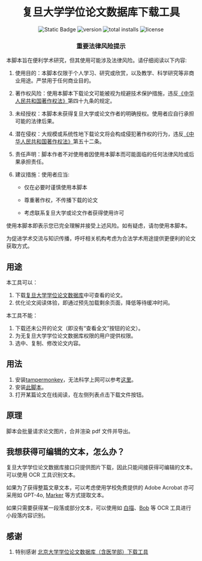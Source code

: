 <h1 align="center">
复旦大学学位论文数据库下载工具
</h1>

<div align="center">
  <a href="https://github.com/Naylenv/Fudan-Thesis-Download" style="text-decoration: none;">
    <img alt="Static Badge" src="https://img.shields.io/github/stars/Naylenv/Fudan-Thesis-Download">
  </a>
  <a href="https://greasyfork.org/zh-CN/scripts/524197-fudan-thesis-download-%E5%A4%8D%E6%97%A6%E8%AE%BA%E6%96%87%E5%B9%B3%E5%8F%B0%E4%B8%8B%E8%BD%BD%E5%B7%A5%E5%85%B7" style="text-decoration: none;">
    <img src="https://img.shields.io/greasyfork/v/524197" alt="version">
  </a>
  <a href="https://github.com/Naylenv/Fudan-Thesis-Download" style="text-decoration: none;">
    <img src="https://img.shields.io/greasyfork/dt/524197" alt="total installs">
  </a>
  <a href="https://github.com/Naylenv/Fudan-Thesis-Download" style="text-decoration: none;">
    <img src="https://img.shields.io/greasyfork/l/524197" alt="license">
  </a>
</div>

<h3 align="center">重要法律风险提示</h3>

本脚本旨在便利学术研究，但其使用可能涉及法律风险。请仔细阅读以下内容:

1. 使用目的：本脚本仅限于个人学习、研究或欣赏，以及教学、科学研究等非商业用途。严禁用于任何商业目的。

2. 著作权风险：使用本脚本下载论文可能被视为规避技术保护措施，违反[《中华人民共和国著作权法》](https://www.gov.cn/guoqing/2021-10/29/content_5647633.htm)第四十九条的规定。

3. 未经授权：本脚本未获得复旦大学或论文作者的明确授权。使用者应自行承担可能的法律后果。

4. 潜在侵权：大规模或系统性地下载论文将会构成侵犯著作权的行为，违反[《中华人民共和国著作权法》](https://www.gov.cn/guoqing/2021-10/29/content_5647633.htm)第五十二条。

5. 责任声明：脚本作者不对使用者因使用本脚本而可能面临的任何法律风险或后果承担责任。

6. 建议措施：使用者应当:

   - 仅在必要时谨慎使用本脚本

   - 尊重著作权，不传播下载的论文

   - 考虑联系复旦大学或论文作者获得使用许可

使用本脚本即表示您已完全理解并接受上述风险。如有疑虑，请勿使用本脚本。

为促进学术交流与知识传播，呼吁相关机构考虑为合法学术用途提供更便利的论文获取方式。

## 用途

本工具可以：

1. 下载[复旦大学学位论文数据库](https://thesis.lib.fudan.edu.cn/)中可查看的论文。
2. 优化论文阅读体验，即通过预先加载剩余页面，降低等待缓冲时间。

本工具不能：

1. 下载还未公开的论文（即没有“查看全文”按钮的论文）。
2. 为无复旦大学学位论文数据库权限的用户提供权限。
3. 选中、复制、修改论文内容。

## 用法

1. 安装[tampermonkey](https://www.tampermonkey.net/index.php?ext=dhdg)，无法科学上网可以参考[这里](https://zhuanlan.zhihu.com/p/128453110)。
2. 安装[此脚本](https://greasyfork.org/zh-CN/scripts/524197-fudan-thesis-download)。
3. 打开某篇论文在线阅读，在左侧列表点击下载文件按钮。

## 原理

脚本会批量请求论文图片，合并渲染 pdf 文件并导出。

## 我想获得可编辑的文本，怎么办？

复旦大学学位论文数据库接口只提供图片下载，因此只能间接获得可编辑的文本。可以使用 OCR 工具识别文本。

如果为了获得整篇文章文本，可以考虑使用学校免费提供的 Adobe Acrobat 亦可采用如 GPT-4o, [Marker](https://github.com/VikParuchuri/marker) 等方式提取文本。

如果只需要获得某一段落或部分文本，可以使用如 [白描](https://baimiao.uzero.cn/)、[Bob](https://github.com/ripperhe/Bob) 等 OCR 工具进行小段落内容识别。

## 感谢

1. 特别感谢 [北京大学学位论文数据库（含医学部）下载工具](https://github.com/xiaotianxt/PKU-Thesis-Download)
